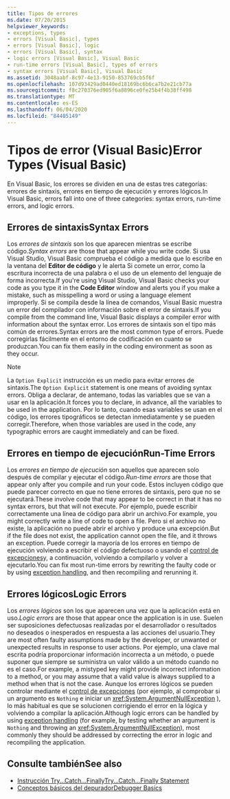 ```yaml
---
title: Tipos de errores
ms.date: 07/20/2015
helpviewer_keywords:
- exceptions, types
- errors [Visual Basic], types
- errors [Visual Basic], logic
- errors [Visual Basic], syntax
- logic errors [Visual Basic], Visual Basic
- run-time errors [Visual Basic], types of errors
- syntax errors [Visual Basic], Visual Basic
ms.assetid: 3048aabf-8c97-4e13-9150-853769cb5f6f
ms.openlocfilehash: 107d93429ad0440ed18169bc6b6ca7b2e21cb77a
ms.sourcegitcommit: f8c270376ed905f6a8896ce0fe25b4f4b38ff498
ms.translationtype: MT
ms.contentlocale: es-ES
ms.lasthandoff: 06/04/2020
ms.locfileid: "84405149"
---
```

# <a name="error-types-visual-basic"></a><span data-ttu-id="6f8ed-102">Tipos de error (Visual Basic)</span><span class="sxs-lookup"><span data-stu-id="6f8ed-102">Error Types (Visual Basic)</span></span>
<span data-ttu-id="6f8ed-103">En Visual Basic, los errores se dividen en una de estas tres categorías: errores de sintaxis, errores en tiempo de ejecución y errores lógicos.</span><span class="sxs-lookup"><span data-stu-id="6f8ed-103">In Visual Basic, errors fall into one of three categories: syntax errors, run-time errors, and logic errors.</span></span>

## <a name="syntax-errors"></a><span data-ttu-id="6f8ed-104">Errores de sintaxis</span><span class="sxs-lookup"><span data-stu-id="6f8ed-104">Syntax Errors</span></span>
 <span data-ttu-id="6f8ed-105">Los *errores de sintaxis* son los que aparecen mientras se escribe código.</span><span class="sxs-lookup"><span data-stu-id="6f8ed-105">*Syntax errors* are those that appear while you write code.</span></span> <span data-ttu-id="6f8ed-106">Si usa Visual Studio, Visual Basic comprueba el código a medida que lo escribe en la ventana del **Editor de código** y le alerta Si comete un error, como la escritura incorrecta de una palabra o el uso de un elemento del lenguaje de forma incorrecta.</span><span class="sxs-lookup"><span data-stu-id="6f8ed-106">If you're using Visual Studio, Visual Basic checks your code as you type it in the **Code Editor** window and alerts you if you make a mistake, such as misspelling a word or using a language element improperly.</span></span> <span data-ttu-id="6f8ed-107">Si se compila desde la línea de comandos, Visual Basic muestra un error del compilador con información sobre el error de sintaxis.</span><span class="sxs-lookup"><span data-stu-id="6f8ed-107">If you compile from the command line, Visual Basic displays a compiler error with information about the syntax error.</span></span> <span data-ttu-id="6f8ed-108">Los errores de sintaxis son el tipo más común de errores.</span><span class="sxs-lookup"><span data-stu-id="6f8ed-108">Syntax errors are the most common type of errors.</span></span> <span data-ttu-id="6f8ed-109">Puede corregirlas fácilmente en el entorno de codificación en cuanto se produzcan.</span><span class="sxs-lookup"><span data-stu-id="6f8ed-109">You can fix them easily in the coding environment as soon as they occur.</span></span>

> [!NOTE]
> <span data-ttu-id="6f8ed-110">La `Option Explicit` instrucción es un medio para evitar errores de sintaxis.</span><span class="sxs-lookup"><span data-stu-id="6f8ed-110">The `Option Explicit` statement is one means of avoiding syntax errors.</span></span> <span data-ttu-id="6f8ed-111">Obliga a declarar, de antemano, todas las variables que se van a usar en la aplicación.</span><span class="sxs-lookup"><span data-stu-id="6f8ed-111">It forces you to declare, in advance, all the variables to be used in the application.</span></span> <span data-ttu-id="6f8ed-112">Por lo tanto, cuando esas variables se usan en el código, los errores tipográficos se detectan inmediatamente y se pueden corregir.</span><span class="sxs-lookup"><span data-stu-id="6f8ed-112">Therefore, when those variables are used in the code, any typographic errors are caught immediately and can be fixed.</span></span>

## <a name="run-time-errors"></a><span data-ttu-id="6f8ed-113">Errores en tiempo de ejecución</span><span class="sxs-lookup"><span data-stu-id="6f8ed-113">Run-Time Errors</span></span>
 <span data-ttu-id="6f8ed-114">Los *errores en tiempo de ejecución* son aquellos que aparecen solo después de compilar y ejecutar el código.</span><span class="sxs-lookup"><span data-stu-id="6f8ed-114">*Run-time errors* are those that appear only after you compile and run your code.</span></span> <span data-ttu-id="6f8ed-115">Estos incluyen código que puede parecer correcto en que no tiene errores de sintaxis, pero que no se ejecutará.</span><span class="sxs-lookup"><span data-stu-id="6f8ed-115">These involve code that may appear to be correct in that it has no syntax errors, but that will not execute.</span></span> <span data-ttu-id="6f8ed-116">Por ejemplo, puede escribir correctamente una línea de código para abrir un archivo.</span><span class="sxs-lookup"><span data-stu-id="6f8ed-116">For example, you might correctly write a line of code to open a file.</span></span> <span data-ttu-id="6f8ed-117">Pero si el archivo no existe, la aplicación no puede abrir el archivo y produce una excepción.</span><span class="sxs-lookup"><span data-stu-id="6f8ed-117">But if the file does not exist, the application cannot open the file, and it throws an exception.</span></span> <span data-ttu-id="6f8ed-118">Puede corregir la mayoría de los errores en tiempo de ejecución volviendo a escribir el código defectuoso o usando el [control de excepciones](../../language-reference/statements/try-catch-finally-statement.md)y, a continuación, volviendo a compilarlo y volver a ejecutarlo.</span><span class="sxs-lookup"><span data-stu-id="6f8ed-118">You can fix most run-time errors by rewriting the faulty code or by using [exception handling](../../language-reference/statements/try-catch-finally-statement.md), and then recompiling and rerunning it.</span></span>
  
## <a name="logic-errors"></a><span data-ttu-id="6f8ed-119">Errores lógicos</span><span class="sxs-lookup"><span data-stu-id="6f8ed-119">Logic Errors</span></span>
 <span data-ttu-id="6f8ed-120">Los *errores lógicos* son los que aparecen una vez que la aplicación está en uso.</span><span class="sxs-lookup"><span data-stu-id="6f8ed-120">*Logic errors* are those that appear once the application is in use.</span></span> <span data-ttu-id="6f8ed-121">Suelen ser suposiciones defectuosas realizadas por el desarrollador o resultados no deseados o inesperados en respuesta a las acciones del usuario.</span><span class="sxs-lookup"><span data-stu-id="6f8ed-121">They are most often faulty assumptions made by the developer, or unwanted or unexpected results in response to user actions.</span></span> <span data-ttu-id="6f8ed-122">Por ejemplo, una clave mal escrita podría proporcionar información incorrecta a un método, o puede suponer que siempre se suministra un valor válido a un método cuando no es el caso.</span><span class="sxs-lookup"><span data-stu-id="6f8ed-122">For example, a mistyped key might provide incorrect information to a method, or you may assume that a valid value is always supplied to a method when that is not the case.</span></span> <span data-ttu-id="6f8ed-123">Aunque los errores lógicos se pueden controlar mediante el [control de excepciones](../../language-reference/statements/try-catch-finally-statement.md) (por ejemplo, al comprobar si un argumento es `Nothing` e iniciar un <xref:System.ArgumentNullException> ), lo más habitual es que se solucionen corrigiendo el error en la lógica y volviendo a compilar la aplicación.</span><span class="sxs-lookup"><span data-stu-id="6f8ed-123">Although logic errors can be handled by using [exception handling](../../language-reference/statements/try-catch-finally-statement.md) (for example, by testing whether an argument is `Nothing` and throwing an <xref:System.ArgumentNullException>), most commonly they should be addressed by correcting the error in logic and recompiling the application.</span></span>

## <a name="see-also"></a><span data-ttu-id="6f8ed-124">Consulte también</span><span class="sxs-lookup"><span data-stu-id="6f8ed-124">See also</span></span>

- [<span data-ttu-id="6f8ed-125">Instrucción Try...Catch...Finally</span><span class="sxs-lookup"><span data-stu-id="6f8ed-125">Try...Catch...Finally Statement</span></span>](../../language-reference/statements/try-catch-finally-statement.md)
- [<span data-ttu-id="6f8ed-126">Conceptos básicos del depurador</span><span class="sxs-lookup"><span data-stu-id="6f8ed-126">Debugger Basics</span></span>](/visualstudio/debugger/debugger-feature-tour)

